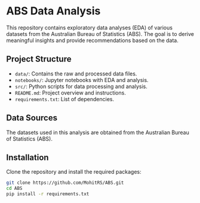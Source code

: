 # ABS Data Analysis

This repository contains exploratory data analyses (EDA) of various datasets from the Australian Bureau of Statistics (ABS). The goal is to derive meaningful insights and provide recommendations based on the data.

## Project Structure

- `data/`: Contains the raw and processed data files.
- `notebooks/`: Jupyter notebooks with EDA and analysis.
- `src/`: Python scripts for data processing and analysis.
- `README.md`: Project overview and instructions.
- `requirements.txt`: List of dependencies.

## Data Sources

The datasets used in this analysis are obtained from the Australian Bureau of Statistics (ABS).

## Installation

Clone the repository and install the required packages:
```sh
git clone https://github.com/MohitRS/ABS.git
cd ABS
pip install -r requirements.txt
